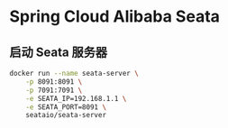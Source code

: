 # Spring Cloud Alibaba Seata

## 启动 Seata 服务器
```sh
docker run --name seata-server \
    -p 8091:8091 \
    -p 7091:7091 \
    -e SEATA_IP=192.168.1.1 \
    -e SEATA_PORT=8091 \
    seataio/seata-server
```